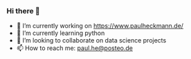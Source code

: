 ### Hi there 👋

- 🔭 I’m currently working on https://www.paulheckmann.de/
- 🌱 I’m currently learning python
- 👯 I’m looking to collaborate on data science projects
- 📫 How to reach me: paul.he@posteo.de

